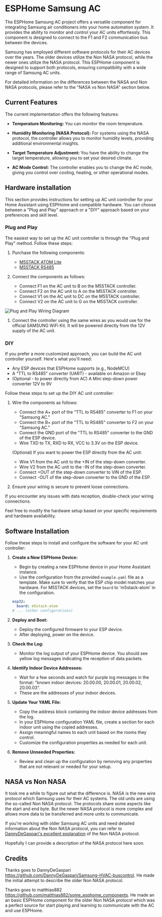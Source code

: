 # ESPHome Samsung AC

The ESPHome Samsung AC project offers a versatile component for integrating Samsung air conditioners into your home automation system. It provides the ability to monitor and control your AC units effortlessly. This component is designed to connect to the F1 and F2 communication bus between the devices.

Samsung has employed different software protocols for their AC devices over the years. The older devices utilize the Non NASA protocol, while the newer ones utilize the NASA protocol. This ESPHome component is designed to support both protocols, ensuring compatibility with a wide range of Samsung AC units.

For detailed information on the differences between the NASA and Non NASA protocols, please refer to the "NASA vs Non NASA" section below.


## Current Features

The current implementation offers the following features:

- **Temperature Monitoring:** You can monitor the room temperature.

- **Humidity Monitoring (NASA Protocol):** For systems using the NASA protocol, the controller allows you to monitor humidity levels, providing additional environmental insights.

- **Target Temperature Adjustment:** You have the ability to change the target temperature, allowing you to set your desired climate.

- **AC Mode Control:** The controller enables you to change the AC mode, giving you control over cooling, heating, or other operational modes.


## Hardware installation

This section provides instructions for setting up AC unit controller for your Home Assistant using ESPHome and compatible hardware. You can choose between a "Plug and Play" approach or a "DIY" approach based on your preferences and skill level.

### Plug and Play

The easiest way to set up the AC unit controller is through the "Plug and Play" method. Follow these steps:

1. Purchase the following components:
   - [M5STACK ATOM Lite](https://a.aliexpress.com/_mO88aeK)
   - [M5STACK RS485](https://a.aliexpress.com/_mLhOZQA)

1. Connect the components as follows:
   - Connect F1 on the AC unit to B on the M5STACK controller.
   - Connect F2 on the AC unit to A on the M5STACK controller.
   - Connect V1 on the AC unit to DC on the M5STACK controller.
   - Connect V2 on the AC unit to G on the M5STACK controller.

![Plug and Play Wiring Diagram](https://github.com/lanwin/esphome_samsung_ac/assets/32042186/42a6757d-bfcf-4a29-be87-cf1b204e248a)

1. Connect the controller using the same wires as you would use for the official SAMSUNG WiFi Kit. It will be powered directly from the 12V supply of the AC unit.

### DIY

If you prefer a more customized approach, you can build the AC unit controller yourself. Here's what you'll need:

- Any ESP devices that ESPHome supports (e.g., NodeMCU)
- A "TTL to RS485" converter (UART) - available on Amazon or Ebay
- (Optional - to power directly from AC) A Mini step-down power converter 12V to 9V

Follow these steps to set up the DIY AC unit controller:

1. Wire the components as follows:
   - Connect the A+ port of the "TTL to RS485" converter to F1 on your "Samsung AC."
   - Connect the B+ port of the "TTL to RS485" converter to F2 on your "Samsung AC."
   - Connect the GND port of the "TTL to RS485" converter to the GND of the ESP device.
   - Wire TXD to TX, RXD to RX, VCC to 3.3V on the ESP device.
   
   (Optional) If you want to power the ESP directly from the AC unit:
   - Wire V1 from the AC unit to the +IN of the step-down converter.
   - Wire V2 from the AC unit to the -IN of the step-down converter.
   - Connect +OUT of the step-down converter to VIN of the ESP.
   - Connect -OUT of the step-down converter to the GND of the ESP.

1. Ensure your wiring is secure to prevent loose connections.

If you encounter any issues with data reception, double-check your wiring connections.

Feel free to modify the hardware setup based on your specific requirements and hardware availability.

## Software Installation

Follow these steps to install and configure the software for your AC unit controller:

1. **Create a New ESPHome Device:**
   - Begin by creating a new ESPHome device in your Home Assistant instance.
   - Use the configuration from the provided `example.yaml` file as a template. Make sure to verify that the ESP chip model matches your hardware. For M5STACK devices, set the `board` to 'm5stack-atom' in the configuration.

   ```yaml
   esp32:
     board: m5stack-atom
   # ... (other configurations)
   ```

1. **Deploy and Boot:**
   - Deploy the configured firmware to your ESP device.
   - After deploying, power on the device.

1. **Check the Log:**
   - Monitor the log output of your ESPHome device. You should see yellow log messages indicating the reception of data packets.
  
1. **Identify Indoor Device Addresses:**
   - Wait for a few seconds and watch for purple log messages in the format: "known indoor devices: 20.00.00, 20.00.01, 20.00.02, 20.00.03".
   - These are the addresses of your indoor devices.
  
1. **Update Your YAML File:**
   - Copy the address block containing the indoor device addresses from the log.
   - In your ESPHome configuration YAML file, create a section for each indoor unit using the copied addresses.
   - Assign meaningful names to each unit based on the rooms they control.
   - Customize the configuration properties as needed for each unit.

1. **Remove Unneeded Properties:**
   - Review and clean up the configuration by removing any properties that are not relevant or needed for your setup.


## NASA vs Non NASA

It took me a while to figure out what the difference is. NASA is the new wire protocol which Samsung uses for their AC systems.
The old units are using the so-called Non NASA protocol. The protocols share some aspects like the start and end byte. But the
newer NASA protocol is more complex and allows more data to be transferred and more units to communicate.

If you're working with older Samsung AC units and need detailed information about the Non NASA protocol, you can refer to [DannyDeGaspari's excellent explanation](https://github.com/DannyDeGaspari/Samsung-HVAC-buscontrol) of the Non NASA protocol.

Hopefully I can provide a description of the NASA protocol here soon.

## Credits

Thanks goes to DannyDeGaspari https://github.com/DannyDeGaspari/Samsung-HVAC-buscontrol. He made the initial attempt to describe the
older Non NASA protocol.

Thanks goes to matthias882 https://github.com/matthias882/some_esphome_components. He made an an basic ESPHome component
for the older Non NASA protocol which was a perfect source for start playing and learning to communicate with the AC
and use ESPHome.
